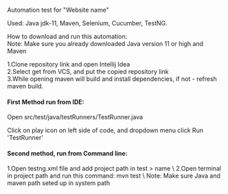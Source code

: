 Automation test for "Website name"<br/>

Used: Java jdk-11, Maven, Selenium, Cucumber, TestNG.

How to download and run this automation:
\
Note: Make sure you already downloaded Java version 11 or high and Maven

1.Clone repository link and open Intellij Idea
\
2.Select get from VCS, and put the copied repository link
\
3.While opening maven will build and install dependencies, if not - refresh maven build.

<h4>First Method run from IDE:</h4> 
Open src/test/java/testRunners/TestRunner.java

Click on play icon on left side of code, and dropdown menu click Run 'TestRunner'
<h4>Second method, run from Command line:</h4>
1.Open testng.xml file and add project path in test > name
\
2.Open terminal in project path and run this command: mvn test
\
Note: Make sure Java and maven path seted up in system path